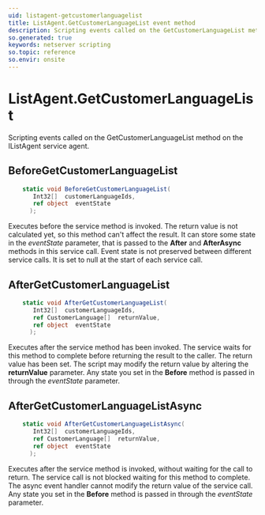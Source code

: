 ```yaml
---
uid: listagent-getcustomerlanguagelist
title: ListAgent.GetCustomerLanguageList event method
description: Scripting events called on the GetCustomerLanguageList method on the ListAgent service agent.
so.generated: true
keywords: netserver scripting
so.topic: reference
so.envir: onsite
---
```

# ListAgent.GetCustomerLanguageList

Scripting events called on the <see cref='M:IListAgent.GetCustomerLanguageList'>GetCustomerLanguageList</see> method on the <see cref='IListAgent'>IListAgent</see>  service agent.

## BeforeGetCustomerLanguageList
```cs
    static void BeforeGetCustomerLanguageList(
       Int32[]  customerLanguageIds,
       ref object  eventState
      );
```
Executes before the service method is invoked.
The return value is not calculated yet, so this method can't affect the result.
It can store some state in the *eventState* parameter, that is passed to the **After** and **AfterAsync** methods in this service call.
Event state is not preserved between different service calls. It is set to null at the start of each service call.
## AfterGetCustomerLanguageList
```cs
    static void AfterGetCustomerLanguageList(
       Int32[]  customerLanguageIds,
       ref CustomerLanguage[]  returnValue,
       ref object  eventState
      );
```
Executes after the service method has been invoked. The service waits for this method to complete before returning the result to the caller.
The return value has been set. The script may modify the return value by altering the **returnValue** parameter.
Any state you set in the **Before** method is passed in through the *eventState* parameter.
## AfterGetCustomerLanguageListAsync
```cs
    static void AfterGetCustomerLanguageListAsync(
       Int32[]  customerLanguageIds,
       ref CustomerLanguage[]  returnValue,
       ref object  eventState
      );
```
Executes after the service method is invoked, without waiting for the call to return.
The service call is not blocked waiting for this method to complete.
The async event handler cannot modify the return value of the service call.
Any state you set in the **Before** method is passed in through the *eventState* parameter.

